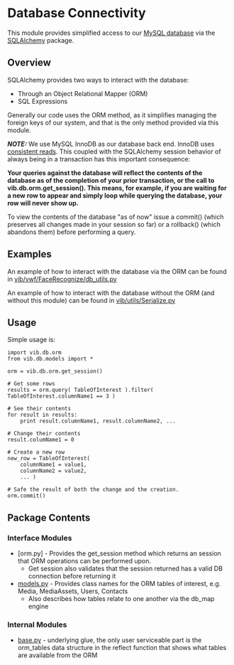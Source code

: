 Database Connectivity
=====================

This module provides simplified access to our [MySQL
database](../../schema/README.md) via the
[SQLAlchemy](http://www.sqlalchemy.org/) package.

Overview
--------

SQLAlchemy provides two ways to interact with the database:
* Through an Object Relational Mapper (ORM)
* SQL Expressions

Generally our code uses the ORM method, as it simplifies managing the
foreign keys of our system, and that is the only method provided via
this module.

***NOTE:*** We use MySQL InnoDB as our database back end.  InnoDB uses [consistent reads](http://dev.mysql.com/doc/refman/5.0/en/innodb-consistent-read.html).  This coupled with the SQLAlchemy session behavior of always being in a transaction has this important consequence:

**Your queries against the database will reflect the contents of the database as of the completion of your prior transaction, or the call to vib.db.orm.get_session().  This means, for example, if you are waiting for a new row to appear and simply loop while querying the database, your row will never show up.**

To view the contents of the database "as of now" issue a commit()
(which preserves all changes made in your session so far) or a
rollback() (which abandons them) before performing a query.

Examples
--------

An example of how to interact with the database via the ORM can be
found in
[vib/vwf/FaceRecognize/db_utils.py](../vwf/FaceRecognize/db_utils.py)

An example of how to interact with the database without the ORM (and
without this module) can be found in
[vib/utils/Serialize.py](../utils/Serialize.py)

Usage
-----

Simple usage is:
```
import vib.db.orm
from vib.db.models import *

orm = vib.db.orm.get_session()

# Get some rows
results = orm.query( TableOfInterest ).filter( TableOfInterest.columnName1 == 3 )

# See their contents
for result in results:
    print result.columnName1, result.columnName2, ...

# Change their contents
result.columName1 = 0

# Create a new row
new_row = TableOfInterest( 
	columnName1 = value1,
	columnName2 = value2,
	... )

# Safe the result of both the change and the creation.
orm.commit()
```

Package Contents
----------------

### Interface Modules

* [orm.py] - Provides the get_session method which returns an session that ORM operations can be performed upon.
  * Get session also validates that the session returned has a valid DB connection before returning it
* [models.py](./models.py) - Provides class names for the ORM tables of interest, e.g. Media, MediaAssets, Users, Contacts
  * Also describes how tables relate to one another via the db_map engine

### Internal Modules
* [base.py](./base.py) - underlying glue, the only user serviceable part is the orm_tables data structure in the reflect function that shows what tables are available from the ORM
